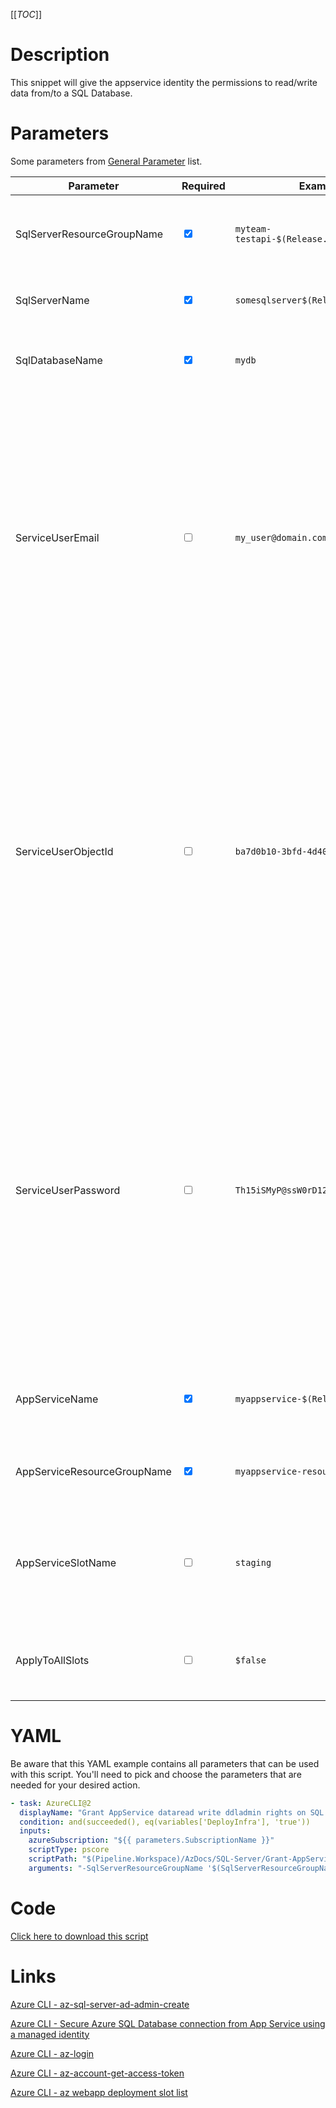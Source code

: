 [[_TOC_]]

# Description

This snippet will give the appservice identity the permissions to read/write data from/to a SQL Database.

# Parameters

Some parameters from [General Parameter](/Azure/AzDocs-v1/Scripts) list.

| Parameter                   | Required                        | Example Value                               | Description                                                                                                                                                                                                                                                                                                                                                                                                           |
| --------------------------- | ------------------------------- | ------------------------------------------- | --------------------------------------------------------------------------------------------------------------------------------------------------------------------------------------------------------------------------------------------------------------------------------------------------------------------------------------------------------------------------------------------------------------------- |
| SqlServerResourceGroupName  | <input type="checkbox" checked> | `myteam-testapi-$(Release.EnvironmentName)` | The name of the resourcegroup where the SQL server was created                                                                                                                                                                                                                                                                                                                                                        |
| SqlServerName               | <input type="checkbox" checked> | `somesqlserver$(Release.EnvironmentName)`   | The name of the SQL Server to give permissions on                                                                                                                                                                                                                                                                                                                                                                     |
| SqlDatabaseName             | <input type="checkbox" checked> | `mydb`                                      | The name of the SQL Database to give permissions on                                                                                                                                                                                                                                                                                                                                                                   |
| ServiceUserEmail            | <input type="checkbox">         | `my_user@domain.com`                        | The emailaddress of the AAD user account to use. If you leave this empty, the currently logged in user will be used to login to SQL Server (this can be a Service Principal). Make sure this user is the AAD admin on the SQL Server (use the `Create-SQL-Server` script for this).                                                                                                                                   |
| ServiceUserObjectId         | <input type="checkbox">         | `ba7d0b10-3bfd-4d40-b6b4-a60b3476582f`      | The object ID of the AAD user account to use. See [Get ObjectID for ServiceUser](/Azure/AzDocs-v1/Scripts/Get-ObjectID-for-ServiceUser) for details how to retrieve this ObjectId. If you leave this empty, the currently logged in user will be used to login to SQL Server (this can be a Service Principal). Make sure this user is the AAD admin on the SQL Server (use the `Create-SQL-Server` script for this). |
| ServiceUserPassword         | <input type="checkbox">         | `Th15iSMyP@ssW0rD123!`                      | The name for the SQL Server resource. It's recommended to use just alphanumerical characters without hyphens etc. If you leave this empty, the currently logged in user will be used to login to SQL Server (this can be a Service Principal). Make sure this user is the AAD admin on the SQL Server (use the `Create-SQL-Server` script for this).                                                                  |
| AppServiceName              | <input type="checkbox" checked> | `myappservice-$(Release.EnvironmentName)`   | The name of the AppService to give permissions for                                                                                                                                                                                                                                                                                                                                                                    |
| AppServiceResourceGroupName | <input type="checkbox" checked> | `myappservice-resourcegroup`                | The name of the resourcegroup of the AppService.                                                                                                                                                                                                                                                                                                                                                                      |
| AppServiceSlotName          | <input type="checkbox">         | `staging`                                   | OPTIONAL Name of the AppService slot to grand permissions to. If not defined. The default production slot will be used.                                                                                                                                                                                                                                                                                               |
| ApplyToAllSlots             | <input type="checkbox">         | `$false`                                    | Ability to grant permissions to all slots of the AppService. Default value is '$false'.                                                                                                                                                                                                                                                                                                                               |

# YAML

Be aware that this YAML example contains all parameters that can be used with this script. You'll need to pick and choose the parameters that are needed for your desired action.

```yaml
- task: AzureCLI@2
  displayName: "Grant AppService dataread write ddladmin rights on SQL Server"
  condition: and(succeeded(), eq(variables['DeployInfra'], 'true'))
  inputs:
    azureSubscription: "${{ parameters.SubscriptionName }}"
    scriptType: pscore
    scriptPath: "$(Pipeline.Workspace)/AzDocs/SQL-Server/Grant-AppService-dataread-write-ddladmin-rights-on-SQL-Server.ps1"
    arguments: "-SqlServerResourceGroupName '$(SqlServerResourceGroupName)' -SqlServerName '$(SqlServerName)' -SqlDatabaseName '$(SqlDatabaseName)' -ServiceUserEmail '$(ServiceUserEmail)' -ServiceUserObjectId '$(ServiceUserObjectId)' -ServiceUserPassword '$(ServiceUserPassword)' -AppServiceName '$(AppServiceName)' -AppServiceResourceGroupName '$(AppServiceResourceGroupName)' -AppServiceSlotName '$(AppServiceSlotName)' -ApplyToAllSlots $(ApplyToAllSlots)"
```

# Code

[Click here to download this script](../../../../src/SQL-Server/Grant-AppService-dataread-write-ddladmin-rights-on-SQL-Server.ps1)

# Links

[Azure CLI - az-sql-server-ad-admin-create](https://docs.microsoft.com/en-us/cli/azure/sql/server/ad-admin?view=azure-cli-latest#az-sql-server-ad-admin-create)

[Azure CLI - Secure Azure SQL Database connection from App Service using a managed identity](https://docs.microsoft.com/en-us/azure/app-service/app-service-web-tutorial-connect-msi)

[Azure CLI - az-login](https://docs.microsoft.com/en-us/cli/azure/reference-index?view=azure-cli-latest#az-login)

[Azure CLI - az-account-get-access-token](https://docs.microsoft.com/en-us/cli/azure/account?view=azure-cli-latest#az-account-get-access-token)

[Azure CLI - az webapp deployment slot list](https://docs.microsoft.com/nl-nl/cli/azure/webapp/deployment/slot?view=azure-cli-latest#az_webapp_deployment_slot_list)
